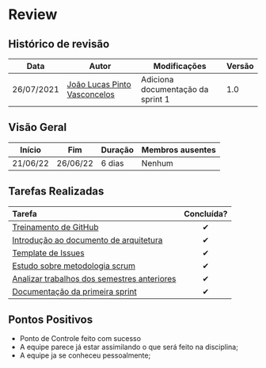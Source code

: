 # Review 

## Histórico de revisão

| Data       | Autor                                        | Modificações                      | Versão |
| ---------- | -------------------------------------------- | --------------------------------- | ------ |
| 26/07/2021 | [João Lucas Pinto Vasconcelos](https://github.com/HacKairos) | Adiciona documentação da sprint 1 | 1.0    |

## Visão Geral

Início | Fim | Duração | Membros ausentes
 ------ | --- | ------- | --------
 21/06/22 | 26/06/22 | 6 dias | Nenhum

## Tarefas Realizadas

| Tarefa | Concluída? |
| :------ | :--------: |
| [Treinamento de GitHub](https://github.com/fga-eps-mds/2022-1-Squad6/issues/1) | ✔ |
| [Introdução ao documento de arquitetura](https://github.com/fga-eps-mds/2022-1-Squad6/issues/2) | ✔ |
| [Template de Issues](https://github.com/fga-eps-mds/2022-1-Squad6/issues/3) | ✔ |
| [Estudo sobre metodologia scrum](https://github.com/fga-eps-mds/2022-1-Squad6/issues/4) | ✔ |
| [Analizar trabalhos dos semestres anteriores](https://github.com/fga-eps-mds/2022-1-Squad6/issues/5) | ✔ |
| [Documentação da primeira sprint](https://github.com/fga-eps-mds/Cebraspe-Tracker/issues/6) | ✔ |



## Pontos Positivos
- Ponto de Controle feito com sucesso
- A equipe parece já estar assimilando o que será feito na disciplina;
- A equipe ja se conheceu pessoalmente;
